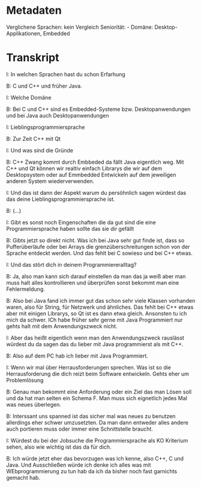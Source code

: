 # Metadaten
Verglichene Sprachen: kein Vergleich
Seniorität: -
Domäne: Desktop-Applikationen, Embedded

# Transkript



I: In welchen Sprachen hast du schon Erfarhung

B: C und C++ und früher Java.

I: Welche Domäne

B: Bei C und C++ sind es Embedded-Systeme bzw. Desktopanwendungen und bei Java auch Desktopanwendungen

I: Lieblingsprogrammiersprache

B: Zur Zeit C++ mit Qt

I: Und was sind die Gründe

B: C++ Zwang kommt durch Embbeded da fällt Java eigentlich weg. Mit C++ und Qt können wir realtiv einfach Librarys die wir auf dem Desktopsystem oder auf Emmbedded Entwickeln auf dem jeweiligen anderen System wiederverwenden. 

I: Und das ist dann der Aspekt warum du persöhnlich sagen würdest das das deine Lieblingsprogrammiersprache ist. 

B: (...)

I: Gibt es sonst noch Eingenschaften die da gut sind die eine Programmiersprache haben sollte das sie dir gefällt

B: Gibts jetzt so direkt nicht. Was ich bei Java sehr gut finde ist, dass so Pufferüberläufe oder bei Arrays die grenzüberschreitungen schon von der Sprache entdeckt werden. Und das fehlt bei C sowieso und bei C++ etwas. 

I: Und das stört dich in deinem Programmiereralltag?

B: Ja, also man kann sich darauf einstellen da man das ja weiß aber man muss halt alles kontrollieren und überprüfen sonst bekommt man eine Fehlermeldung. 



B: Also bei Java fand ich immer gut das schon sehr viele Klassen vorhanden waren, also für String, für Netzwerk und ähnliches. Das fehlt bei C++ etwas aber mit einigen Librarys, so Qt ist es dann etwa gleich. Ansonsten tu ich mich da schwer. ICh habe früher sehr gerne mit Java Programmiert nur gehts halt mit dem Anwendungszweck nicht.

I: Aber das heißt eigentlich wenn man den Anwendungszweck rauslässt würdest du da sagen das du lieber mit Java programmierst als mit C++.

B: Also auf dem PC hab ich lieber mit Java Programmiert. 

I: Wenn wir mal über Herrausforderungen sprechen. Was ist so die Herrausforderung die dich reizt beim Software entwickeln. Gehts eher um Problemlösung 

B: Genau man bekommt eine Anforderung oder ein Ziel das man Lösen soll und da hat man selten ein Schema F. Man muss sich eignetlich jedes Mal was neues überlegen. 

B: Interssant uns spanned ist das sicher mal was neues zu benutzen allerdings eher schwer umzusetzten. Da man dann entweder alles andere auch portieren muss oder immer eine Schnittstelle braucht. 

I: Würdest du bei der Jobsuche die Programmiersprache als KO Kriterium sehen, also wie wichtig ist das da für dich.

B: Ich würde jetzt eher das bevorzugen was ich kenne, also C++, C und Java. Und Ausschließen würde ich denke ich alles was mit WEbprogrammierung zu tun hab da ich da bisher noch fast garnichts gemacht hab.
